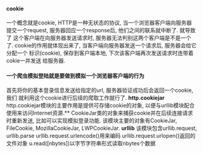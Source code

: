 #### cookie
一个概念就是cookie, HTTP是一种无状态的协议, 当一个浏览器客户端向服务器
提交一个request, 服务器回应一个response后, 他们之间的联系就中断了. 就导致了
这个客户端在向服务器发送请求时, 服务器无法判别这两个客户端是不是一个了.
cookie的作用就体现出来了, 当客户端向服务器发送一个请求后, 服务器会给它分配一个
标识(cookie), 保存到客户端本地, 下次该客户端再次发送请求时连带着cokie一并发送
给服务器.

#### 一个爬虫模拟登陆就是要做到模拟一个浏览器客户端的行为
首先将你的基本登录信息发送给指定的url, 服务器验证成功后会返回一个cookie, 我们
就利用这个cookie进行后续的爬取工作就行了.
**http.cookiejar**
http.cookiejar模块的主要作用是提供可存储cookie的对象, 以便与urllib模块配合
使用来访问Internet资源.**
CookieJar类的对象来捕获cookie并在后续连接请求时重新发送, 比如可以实现模拟登录功能.
该模块主要的对象有CookieJar, FileCookie, MozillaCookieJar, LWPCookieJar.
**urllib**
该模块包含urllib.request, urllib.parse
urllib.request.urlencode()用来编码
urllib.request.urlopen()返回的文件对象
u.read([nbytes])以字节字符串形式读取nbytes个数据


